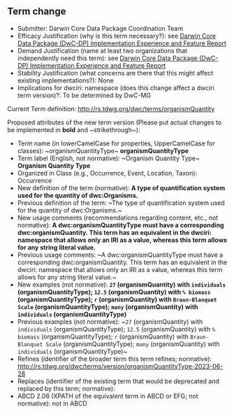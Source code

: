 ## Term change

* Submitter: Darwin Core Data Package Coordination Team
* Efficacy Justification (why is this term necessary?): see [Darwin Core Data Package (DwC-DP) Implementation Experience and Feature Report](https://gbif.github.io/dwc-dp/docs/dwc_dp_implementation_feature_reports.pdf)
* Demand Justification (name at least two organizations that independently need this term): see [Darwin Core Data Package (DwC-DP) Implementation Experience and Feature Report](https://gbif.github.io/dwc-dp/docs/dwc_dp_implementation_feature_reports.pdf)
* Stability Justification (what concerns are there that this might affect existing implementations?): None
* Implications for dwciri: namespace (does this change affect a dwciri term version)?: To be determined by DwC-MG

Current Term definition: http://rs.tdwg.org/dwc/terms/organismQuantity

Proposed attributes of the new term version (Please put actual changes to be implemented in **bold** and ~strikethrough~):

* Term name (in lowerCamelCase for properties, UpperCamelCase for classes): ~organismQuantityType~ **organismQuantityType**
* Term label (English, not normative): ~Organism Quantity Type~ **Organism Quantity Type**
* Organized in Class (e.g., Occurrence, Event, Location, Taxon): Occurrence
* New definition of the term (normative): **A type of quantification system used for the quantity of dwc:Organisms.**
* Previous definition of the term: ~The type of quantification system used for the quantity of dwc:Organisms.~
* New usage comments (recommendations regarding content, etc., not normative): **A dwc:organismQuantityType must have a corresponding dwc:organismQuantity. This term has an equivalent in the dwciri: namespace that allows only an IRI as a value, whereas this term allows for any string literal value.** 
* Previous usage comments: ~A dwc:organismQuantityType must have a corresponding dwc:organismQuantity. This term has an equivalent in the dwciri: namespace that allows only an IRI as a value, whereas this term allows for any string literal value.~
* New examples (not normative): **`27` (organismQuantity) with `individuals` (organismQuantityType); `12.5` (organismQuantity) with `% biomass` (organismQuantityType); `r` (organismQuantity) with `Braun-Blanquet Scale` (organismQuantityType); `many` (organismQuantity) with `individuals` (organismQuantityType)**
* Previous examples (not normative): ~`27` (organismQuantity) with `individuals` (organismQuantityType); `12.5` (organismQuantity) with `% biomass` (organismQuantityType); `r` (organismQuantity) with `Braun-Blanquet Scale` (organismQuantityType); `many` (organismQuantity) with `individuals` (organismQuantityType)~
* Refines (identifier of the broader term this term refines; normative): http://rs.tdwg.org/dwc/terms/version/organismQuantityType-2023-06-28
* Replaces (identifier of the existing term that would be deprecated and replaced by this term; normative): 
* ABCD 2.06 (XPATH of the equivalent term in ABCD or EFG; not normative): not in ABCD
